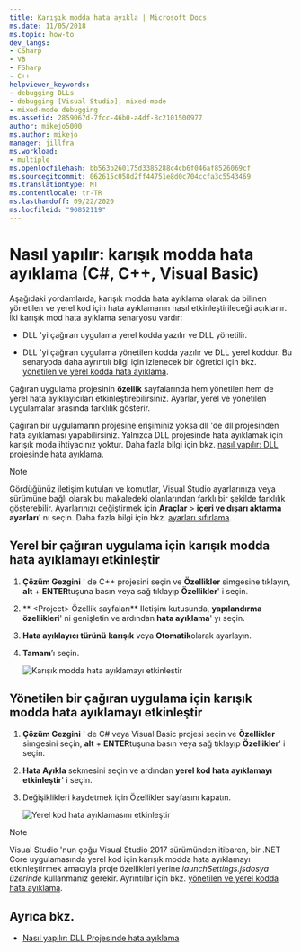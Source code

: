 ```yaml
---
title: Karışık modda hata ayıkla | Microsoft Docs
ms.date: 11/05/2018
ms.topic: how-to
dev_langs:
- CSharp
- VB
- FSharp
- C++
helpviewer_keywords:
- debugging DLLs
- debugging [Visual Studio], mixed-mode
- mixed-mode debugging
ms.assetid: 2859067d-7fcc-46b0-a4df-8c2101500977
author: mikejo5000
ms.author: mikejo
manager: jillfra
ms.workload:
- multiple
ms.openlocfilehash: bb563b260175d3385288c4cb6f046af8526069cf
ms.sourcegitcommit: 062615c058d2ff44751e8d0c704ccfa3c5543469
ms.translationtype: MT
ms.contentlocale: tr-TR
ms.lasthandoff: 09/22/2020
ms.locfileid: "90852119"
---
```

# <a name="how-to-debug-in-mixed-mode-c-c-visual-basic"></a>Nasıl yapılır: karışık modda hata ayıklama (C#, C++, Visual Basic)

Aşağıdaki yordamlarda, karışık modda hata ayıklama olarak da bilinen yönetilen ve yerel kod için hata ayıklamanın nasıl etkinleştirileceği açıklanır. İki karışık mod hata ayıklama senaryosu vardır:

- DLL 'yi çağıran uygulama yerel kodda yazılır ve DLL yönetilir.

- DLL 'yi çağıran uygulama yönetilen kodda yazılır ve DLL yerel koddur. Bu senaryoda daha ayrıntılı bilgi için izlenecek bir öğretici için bkz. [yönetilen ve yerel kodda hata ayıklama](../debugger/how-to-debug-managed-and-native-code.md).

Çağıran uygulama projesinin **özellik** sayfalarında hem yönetilen hem de yerel hata ayıklayıcıları etkinleştirebilirsiniz. Ayarlar, yerel ve yönetilen uygulamalar arasında farklılık gösterir.

Çağıran bir uygulamanın projesine erişiminiz yoksa dll 'de dll projesinden hata ayıklaması yapabilirsiniz. Yalnızca DLL projesinde hata ayıklamak için karışık moda ihtiyacınız yoktur. Daha fazla bilgi için bkz. [nasıl yapılır: DLL projesinde hata ayıklama](../debugger/how-to-debug-from-a-dll-project.md).

> [!NOTE]
> Gördüğünüz iletişim kutuları ve komutlar, Visual Studio ayarlarınıza veya sürümüne bağlı olarak bu makaledeki olanlarından farklı bir şekilde farklılık gösterebilir. Ayarlarınızı değiştirmek için **Araçlar**  >  **içeri ve dışarı aktarma ayarları**' nı seçin. Daha fazla bilgi için bkz. [ayarları sıfırlama](../ide/environment-settings.md#reset-settings).

## <a name="enable-mixed-mode-debugging-for-a-native-calling-app"></a>Yerel bir çağıran uygulama için karışık modda hata ayıklamayı etkinleştir

1. **Çözüm Gezgini** ' de C++ projesini seçin ve **Özellikler** simgesine tıklayın, **alt** + **ENTER**tuşuna basın veya sağ tıklayıp **Özellikler**' i seçin.

1. ** \<Project> Özellik sayfaları** Iletişim kutusunda, **yapılandırma özellikleri**' ni genişletin ve ardından **hata ayıklama**' yı seçin.

1. **Hata ayıklayıcı türünü** **karışık** veya **Otomatik**olarak ayarlayın.

1. **Tamam**’ı seçin.

   ![Karışık modda hata ayıklamayı etkinleştir](../debugger/media/dbg-mixed-mode-from-native.png "Karışık modda hata ayıklamayı etkinleştir")

## <a name="enable-mixed-mode-debugging-for-a-managed-calling-app"></a>Yönetilen bir çağıran uygulama için karışık modda hata ayıklamayı etkinleştir

1. **Çözüm Gezgini** ' de C# veya Visual Basic projesi seçin ve **Özellikler** simgesini seçin, **alt** + **ENTER**tuşuna basın veya sağ tıklayıp **Özellikler**' i seçin.

1. **Hata Ayıkla** sekmesini seçin ve ardından **yerel kod hata ayıklamayı etkinleştir**' i seçin.

1. Değişiklikleri kaydetmek için Özellikler sayfasını kapatın.

   ![Yerel kod hata ayıklamasını etkinleştir](../debugger/media/dbg-mixed-mode-from-csharp.png "Yerel kod hata ayıklamasını etkinleştir")

> [!NOTE]
> Visual Studio 'nun çoğu Visual Studio 2017 sürümünden itibaren, bir .NET Core uygulamasında yerel kod için karışık modda hata ayıklamayı etkinleştirmek amacıyla proje özellikleri yerine *launchSettings.jsdosya üzerinde* kullanmanız gerekir. Ayrıntılar için bkz. [yönetilen ve yerel kodda hata ayıklama](../debugger/how-to-debug-managed-and-native-code.md).

## <a name="see-also"></a>Ayrıca bkz.

- [Nasıl yapılır: DLL Projesinde hata ayıklama](../debugger/how-to-debug-from-a-dll-project.md)